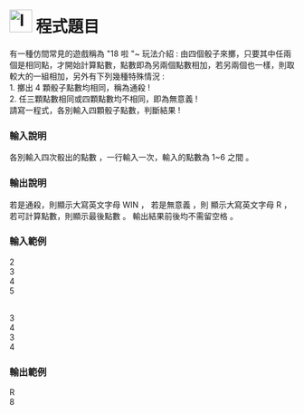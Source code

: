 <h1><img class="alignnone  wp-image-41" src="https://catmaoblog.files.wordpress.com/2016/10/3h9rzur.png" alt="Icon made by Popcorns Arts from www.flaticon.com" width="40" height="40" /> 程式題目</h1>
有一種仿間常見的遊戲稱為 "18 啦 "~ 玩法介紹 : 由四個骰子來擲，只要其中任兩個是相同點，才開始計算點數，點數即為另兩個點數相加，若另兩個也一樣，則取較大的一組相加，另外有下列幾種特殊情況 :<br>
1. 擲出 4 顆骰子點數均相同，稱為通殺 !<br>
2. 任三顆點數相同或四顆點數均不相同，即為無意義 !<br>
請寫一程式，各別輸入四顆骰子點數，判斷結果 !<br>

<h3>輸入說明</h3>
各別輸入四次骰出的點數 ，一行輸入一次，輸入的點數為 1~6 之間 。<br>

<h3>輸出說明</h3>
若是通殺，則顯示大寫英文字母 WIN ， 若是無意義 ，則 顯示大寫英文字母 R ，若可計算點數，則顯示最後點數 。 輸出結果前後均不需留空格 。<br>

<h3>輸入範例</h3>
2<br>
3<br>
4<br>
5<br><br>

3<br>
4<br>
3<br>
4<br>

<h3>輸出範例</h3>
R<br>
8<br>
